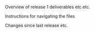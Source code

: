 Overview of release 1 deliverables etc etc.

Instructions for navigating the files

Changes since last release etc.